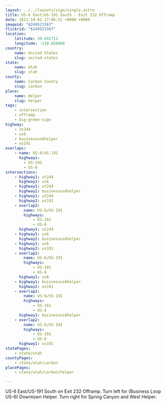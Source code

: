 ```yaml
---
layout: ../../layouts/sign/single.astro
title: US-6 East/US-191 South - Exit 232 Offramp
date: 2011-10-01 17:06:51 +0000 +0000
imageid: "6249521567"
flickrid: "6249521567"
location:
    latitude: 39.691711
    longitude: -110.858068
country:
    name: United States
    slug: united-states
state:
    name: Utah
    slug: utah
county:
    name: Carbon County
    slug: carbon
place:
    name: Helper
    slug: helper
tags:
    - intersection
    - offramp
    - big-green-sign
highway:
    - ut244
    - us6
    - businessus6helper
    - us191
overlaps:
    - name: US-6/US-191
      highways:
        - US-191
        - US-6
intersections:
    - highway1: ut244
      highway2: us6
    - highway1: ut244
      highway2: businessus6helper
    - highway1: ut244
      highway2: us191
    - overlap2:
        name: US-6/US-191
        highways:
            - US-191
            - US-6
      highway1: ut244
    - highway1: us6
      highway2: businessus6helper
    - highway1: us6
      highway2: us191
    - overlap2:
        name: US-6/US-191
        highways:
            - US-191
            - US-6
      highway1: us6
    - highway1: businessus6helper
      highway2: us191
    - overlap2:
        name: US-6/US-191
        highways:
            - US-191
            - US-6
      highway1: businessus6helper
    - overlap2:
        name: US-6/US-191
        highways:
            - US-191
            - US-6
      highway1: us191
statePages:
    - state/utah
countyPages:
    - state/utah/carbon
placePages:
    - state/utah/carbon/helper

---
```

US-6 East/US-191 South on Exit 232 Offramp.  Turn left for (Business Loop US-6) Downtown Helper.  Turn right for Spring Canyon and West Helper.